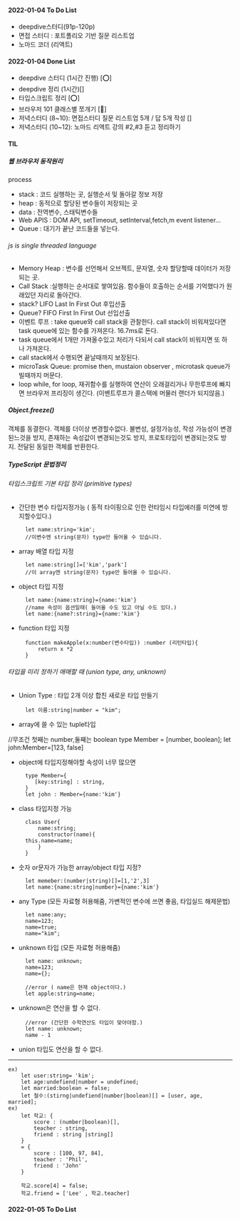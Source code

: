 #### 2022-01-04 To Do List

- deepdive스터디(91p-120p)
- 면접 스터디 : 포트폴리오 기반 질문 리스트업
- 노마드 코더 (리액트)

#### 2022-01-04 Done List

- deepdive 스터디 (1시간 진행) [⭕]
- deepdive 정리 (1시간)[]
- 타입스크립트 정리 [⭕]
- 브라우저 101 클래스별 쪼개기 [🔺]
- 저녁스터디 (8~10): 면접스터디 질문 리스트업 5개 / 답 5개 작성 []
- 저녁스터디 (10~12): 노마드 리액트 강의 #2,#3 듣고 정리하기

#### TIL

##### 웹 브라우저 동작원리

process

- stack : 코드 실행하는 곳, 실행순서 및 돌아갈 정보 저장
- heap : 동적으로 할당된 변수들이 저장되는 곳
- data : 전역변수, 스태틱변수들
- Web APIS : DOM API, setTimeout, setInterval,fetch,m event listener...
- Queue : 대기가 끝난 코드들을 넣는다.

###### js is single threaded language

- Memory Heap : 변수를 선언해서 오브젝트, 문자열, 숫자 할당할때 데이터가 저장되는 곳.
- Call Stack :실행하는 순서대로 쌓여있음. 함수들이 호출하는 순서를 기억했다가 원래있던 자리로 돌아간다.
- stack? LIFO Last In First Out 후입선출
- Queue? FIFO First In First Out 선입선출
- 이벤트 루프 : take queue와 call stack을 관찰한다. call stack이 비워져있다면 task queue에 있는 함수를 가져온다. 16.7ms로 돈다.
- task queue에서 1개만 가져올수있고 처리가 다되서 call stack이 비워지면 또 하나 가져온다.
- call stack에서 수행되면 끝날때까지 보장된다.
- microTask Queue: promise then, mustaion observer , microtask queue가 빌때까지 머문다.
- loop while, for loop, 재귀함수를 실행하여 연산이 오래걸리거나 무한루프에 빠지면 브라우저 프리징이 생긴다.
  (이벤트루프가 콜스택에 머물러 랜더가 되지않음.)

##### Object.freeze()

객체를 동결한다. 객체를 더이상 변경할수없다. 불변성, 설정가능성, 작성 가능성이 변경된느것을 방지, 존재하는 속성값이 변경되는것도 방지, 프로토타입이 변경되는것도 방지.
전달된 동일한 객체를 반환한다.

##### TypeScript 문법정리

###### 타입스크립트 기본 타입 정리 (primitive types)

- 간단한 변수 타입지정가능 ( 동적 타이핑으로 인한 런타임시 타입에러를 미연에 방지할수있다.)

        let name:string='kim';
        //이변수엔 string(문자) type만 들어올 수 있습니다.

- array 배열 타입 지정

        let name:string[]=['kim','park']
        //이 array엔 string(문자) type만 들어올 수 있습니다.

- object 타입 지정

        let name:{name:string}={name:'kim'}
        //name 속성이 옵션일때( 들어올 수도 있고 아닐 수도 있다.)
        let name:{name?:string}={name:'kim'}

- function 타입 지정

        function makeApple(x:number(변수타입)) :number (리턴타입){
            return x *2
        }

###### 타입을 미리 정하기 애매할 때 (union type, any, unknown)

- Union Type : 타입 2개 이상 합친 새로운 타입 만들기

        let 이름:string|number = "kim";

- array에 쓸 수 있는 tuple타입

//무조건 첫째는 number,둘째는 boolean
type Member = [number, boolean];
let john:Member=[123, false]

- object에 타입지정해야할 속성이 너무 많으면

        type Member={
           [key:string] : string,
        }
        let john : Member={name:'kim'}

- class 타입지정 가능

        class User{
            name:string;
            constructor(name){
        this.name=name;
            }
        }

- 숫자 or문자가 가능한 array/object 타입 지정?

        let memeber:(number|string)[]=[1,'2',3]
        let name:{name:string|number}={name:'kim'}

- any Type (모든 자료형 허용해줌, 가변적인 변수에 쓰면 좋음, 타입실드 해제문법)

        let name:any;
        name=123;
        name=true;
        name="kim";

- unknown 타입 (모든 자료형 허용해줌)

        let name: unknown;
        name=123;
        name={};

        //error ( name은 현재 object이다.)
        let apple:string=name;

- unknown은 연산을 할 수 없다.

        //error (간단한 수학연산도 타입이 맞아야함.)
        let name: unknown;
        name - 1

- union 타입도 연산을 할 수 없다.

---

    ex)
        let user:string= 'kim';
        let age:undefiend|number = undefined;
        let married:boolean = false;
        let 철수:(stirng|undefiend|number|boolean)[] = [user, age, married];
    ex)
        let 학교: {
            score : (number|boolean)[],
            teacher : string,
            friend : string |string[]
        }
        = {
            score : [100, 97, 84],
            teacher : 'Phil',
            friend : 'John'
        }

        학교.score[4] = false;
        학교.friend = ['Lee' , 학교.teacher]

#### 2022-01-05 To Do List
